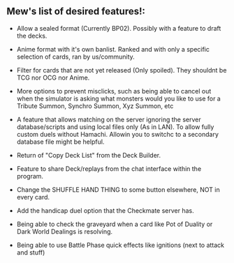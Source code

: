 Mew's list of desired features!:
--


* Allow a sealed format (Currently BP02). Possibly with a feature to draft the decks.

* Anime format with it's own banlist. Ranked and with only a specific selection of cards, ran by us/community.

* Filter for cards that are not yet released (Only spoiled). They shouldnt be TCG nor OCG nor Anime.

* More options to prevent misclicks, such as being able to cancel out when the simulator is asking what monsters would you like to use for a Tribute Summon, Synchro Summon, Xyz Summon, etc

* A feature that allows matching on the server ignoring the server database/scripts and using local files only (As in LAN). To allow fully custom duels without Hamachi. Allowin you to switchc to a secondary database file might be helpful.

* Return of "Copy Deck List" from the Deck Builder.

* Feature to share Deck/replays from the chat interface within the program.

* Change the SHUFFLE HAND THING to some button elsewhere, NOT in every card.

* Add the handicap duel option that the Checkmate server has.

* Being able to check the graveyard when a card like Pot of Duality or Dark World Dealings is resolving.

* Being able to use Battle Phase quick effects like ignitions (next to attack and stuff)
